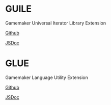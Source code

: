 # GUILE
Gamemaker Universal Iterator Library Extension

[Github](https://github.com/necrobyte/GUILE/)

[JSDoc](https://necrobyte.github.io/GUILE/index.html)

# GLUE
Gamemaker Language Utility Extension

[Github](https://github.com/necrobyte/GLUE/)

[JSDoc](https://necrobyte.github.io/GLUE/index.html)
